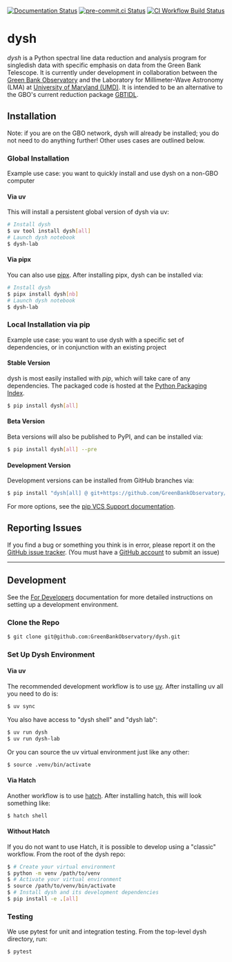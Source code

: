 [![Documentation Status](https://readthedocs.org/projects/dysh/badge/?version=latest)](https://dysh.readthedocs.io/en/latest/?badge=latest)
[![pre-commit.ci Status](https://results.pre-commit.ci/badge/github/GreenBankObservatory/dysh/main.svg)](https://results.pre-commit.ci/latest/github/GreenBankObservatory/dysh/main)
[![CI Workflow Build Status](https://github.com/GreenBankObservatory/dysh/actions/workflows/ci.yml/badge.svg)](https://github.com/GreenBankObservatory/dysh/actions/workflows/ci.yml)

# dysh

*dysh* is a Python spectral line data reduction and analysis program for singledish data with specific emphasis on data from the Green Bank Telescope. It is currently under development in collaboration between the [Green Bank Observatory](https:/greenbankobservatory.org) and the Laboratory for Millimeter-Wave Astronomy (LMA) at [University of Maryland (UMD)](https://www.astro.umd.edu). It is intended to be an alternative to the GBO's current reduction package [GBTIDL](https://www.gb.nrao.edu/GBT/DA/gbtidl/users_guide/).

## Installation

Note: if you are on the GBO network, dysh will already be installed; you do not need to do anything further! Other uses cases are outlined below.

### Global Installation

Example use case: you want to quickly install and use dysh on a non-GBO computer

#### Via uv

This will install a persistent global version of dysh via uv:

```sh
# Install dysh
$ uv tool install dysh[all]
# Launch dysh notebook
$ dysh-lab
```

#### Via pipx


You can also use [pipx](https://github.com/pypa/pipx#install-pipx). After installing pipx, dysh can be installed via:

```sh
# Install dysh
$ pipx install dysh[nb]
# Launch dysh notebook
$ dysh-lab
```

### Local Installation via pip

Example use case: you want to use dysh with a specific set of dependencies, or in conjunction with an existing project

#### Stable Version
dysh is most easily installed with *pip*, which will take care of any dependencies. The packaged code is hosted at the [Python Packaging Index](https://pypi.org/project/dysh).

```sh
$ pip install dysh[all]
```

#### Beta Version

Beta versions will also be published to PyPI, and can be installed via:

```sh
$ pip install dysh[all] --pre
```

#### Development Version

Development versions can be installed from GitHub branches via:

```sh
$ pip install "dysh[all] @ git+https://github.com/GreenBankObservatory/dysh"
```
For more options, see the [pip VCS Support documentation](https://pip.pypa.io/en/stable/topics/vcs-support/).

## Reporting Issues

If you find a bug or something you think is in error, please report it on
the [GitHub issue tracker](https://github.com/GreenBankObservatory/dysh/issues).
(You must have a [GitHub account](https://github.com) to submit an issue)

---

## Development

See the [For Developers](https://dysh.readthedocs.io/en/latest/for_developers/index.html) documentation for more detailed instructions on setting up a development environment.

### Clone the Repo

```sh
$ git clone git@github.com:GreenBankObservatory/dysh.git
```

### Set Up Dysh Environment

#### Via uv

The recommended development workflow is to use [uv](https://docs.astral.sh/uv/). After installing uv all you need to do is:

```sh
$ uv sync
```
You also have access to "dysh shell" and "dysh lab":

```sh
$ uv run dysh
$ uv run dysh-lab
```

Or you can source the uv virtual environment just like any other:

```sh
$ source .venv/bin/activate
```

#### Via Hatch

Another workflow is to use [hatch](https://hatch.pypa.io/latest/tutorials/environment/basic-usage/). After installing hatch, this will look something like:

```sh
$ hatch shell
```

#### Without Hatch

If you do not want to use Hatch, it is possible to develop using a "classic" workflow. From the root of the dysh repo:

```sh
$ # Create your virtual environment
$ python -m venv /path/to/venv
$ # Activate your virtual environment
$ source /path/to/venv/bin/activate
$ # Install dysh and its development dependencies
$ pip install -e .[all]
```

### Testing
We use pytest for unit and integration testing. From the top-level dysh directory, run:

```sh
$ pytest
```
